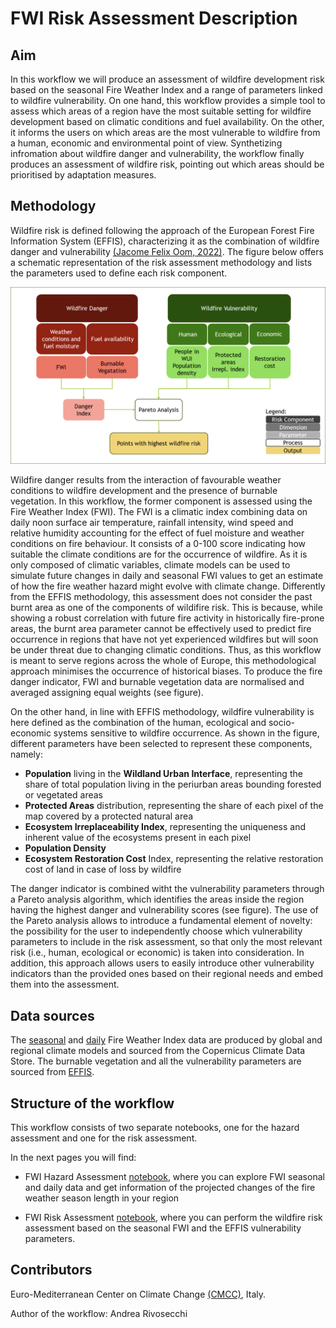# FWI Risk Assessment Description

## Aim
In this workflow we will produce an assessment of wildfire development risk based on the seasonal Fire Weather Index and a range of parameters linked to wildfire vulnerability. On one hand, this workflow provides a simple tool to assess which areas of a region have the most suitable setting for wildfire development based on climatic conditions and fuel availability. On the other, it informs the users on which areas are the most vulnerable to wildfire from a human, economic and environmental point of view. Synthetizing infromation about wildfire danger and vulnerability, the workflow finally produces an assessment of wildfire risk, pointing out which areas should be prioritised by adaptation measures.

## Methodology
Wildfire risk is defined following the approach of the European Forest Fire Information System (EFFIS), characterizing it as the combination of wildfire danger and vulnerability [(Jacome Felix Oom, 2022)](https://publications.jrc.ec.europa.eu/repository/handle/JRC130136). The figure below offers a schematic representation of the risk assessment methodology and lists the parameters used to define each risk component. 

![risk_graphic](FWI_description_graphic.png)

Wildfire danger results from the interaction of favourable weather conditions to wildfire development and the presence of burnable vegetation. In this workflow, the former component is assessed using the Fire Weather Index (FWI). The FWI is a climatic index combining data on daily noon surface air temperature, rainfall intensity, wind speed and relative humidity accounting for the effect of fuel moisture and weather conditions on fire behaviour. It consists of a 0-100 score indicating how suitable the climate conditions are for the occurrence of wildfire. As it is only composed of climatic variables, climate models can be used to simulate future changes in daily and seasonal FWI values to get an estimate of how the fire weather hazard might evolve with climate change. Differently from the EFFIS methodology, this assessment does not consider the past burnt area as one of the components of wildifire risk. This is because, while showing a robust correlation with future fire activity in historically fire-prone areas, the burnt area parameter cannot be effectively used to predict fire occurrence in regions that have not yet experienced wildfires but will soon be under threat due to changing climatic conditions. Thus, as this workflow is meant to serve regions across the whole of Europe, this methodological approach minimises the occurrence of historical biases. To produce the fire danger indicator, FWI and burnable vegetation data are normalised and averaged assigning equal weights (see figure).

On the other hand, in line with EFFIS methodology, wildfire vulnerability is here defined as the combination of the human, ecological and socio-economic systems sensitive to wildfire occurrence. As shown in the figure, different parameters have been selected to represent these components, namely:
- **Population** living in the **Wildland Urban Interface**, representing the share of total population living in the periurban areas bounding forested or vegetated areas
- **Protected Areas** distribution, representing the share of each pixel of the map covered by a protected natural area
- **Ecosystem Irreplaceability Index**, representing the uniqueness and inherent value of the ecosystems present in each pixel
- **Population Density**
- **Ecosystem Restoration Cost** Index, representing the relative restoration cost of land in case of loss by wildfire

The danger indicator is combined witht the vulnerability parameters through a Pareto analysis algorithm, which identifies the areas inside the region having the highest danger and vulnerability scores (see figure). The use of the Pareto analysis allows to introduce a fundamental element of novelty: the possibility for the user to independently choose which vulnerability parameters to include in the risk assessment, so that only the most relevant risk (i.e., human, ecological or economic) is taken into consideration. In addition, this approach allows users to easily introduce other vulnerability indicators than the provided ones based on their regional needs and embed them into the assessment.

## Data sources

The [seasonal](https://cds.climate.copernicus.eu/datasets/cems-fire-seasonal?tab=overview) and [daily](https://cds.climate.copernicus.eu/datasets/sis-tourism-fire-danger-indicators?tab=overview) Fire Weather Index data are produced by global and regional climate models and sourced from the Copernicus Climate Data Store. The burnable vegetation and all the vulnerability parameters are sourced from [EFFIS](https://forest-fire.emergency.copernicus.eu/apps/fire.risk.viewer/).
 
## Structure of the workflow
This workflow consists of two separate notebooks, one for the hazard assessment and one for the risk assessment. 

In the next pages you will find:

- FWI Hazard Assessment [notebook](FWI_Hazard_Assessment.ipynb), where you can explore FWI seasonal and daily data and get information of the projected changes of the fire weather season length in your region

- FWI Risk Assessment [notebook](FWI_Risk_Assessment.ipynb), where you can perform the wildfire risk assessment based on the seasonal FWI and the EFFIS vulnerability parameters.

## Contributors

Euro-Mediterranean Center on Climate Change [(CMCC)](https://www.cmcc.it), Italy.

Author of the workflow: Andrea Rivosecchi

